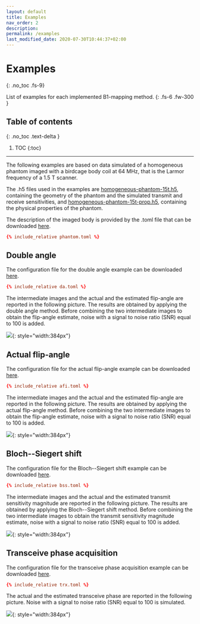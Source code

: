 ```yaml
---
layout: default
title: Examples
nav_order: 2
description:
permalink: /examples
last_modified_date: 2020-07-30T10:44:37+02:00
---
```


# Examples
{: .no_toc .fs-9}

List of examples for each implemented B1-mapping method.
{: .fs-6 .fw-300 }

## Table of contents
{: .no_toc .text-delta }

1. TOC
{:toc}

---

The following examples are based on data simulated of a homogeneous phantom imaged with a birdcage body coil at 64 MHz, that is the Larmor frequency of a 1.5 T scanner.

The .h5 files used in the examples are [homogeneous-phantom-15t.h5](/assets/examples/homogeneous-phantom-15t.h5), containing the geometry of the phantom and the simulated transmit and receive sensitivities, and [homogeneous-phantom-15t-prop.h5](/assets/examples/homogeneous-phantom-15t-prop.h5), containing the physical properties of the phantom.

The description of the imaged body is provided by the .toml file that can be downloaded [here](/assets/examples/phantom.toml).

```toml
{% include_relative phantom.toml %}
```

## Double angle

The configuration file for the double angle example can be downloaded [here](/assets/examples/da.toml).

```toml
{% include_relative da.toml %}
```

The intermediate images and the actual and the estimated flip-angle are reported in the following picture. The results are obtained by applying the double angle method. Before combining the two intermediate images to obtain the flip-angle estimate, noise with a signal to noise ratio (SNR) equal to 100 is added.

![](/b1map-sim/assets/images/b1map-da.png){: style="width:384px"}

## Actual flip-angle

The configuration file for the actual flip-angle example can be downloaded [here](/assets/examples/afi.toml).

```toml
{% include_relative afi.toml %}
```

The intermediate images and the actual and the estimated flip-angle are reported in the following picture. The results are obtained by applying the actual flip-angle method. Before combining the two intermediate images to obtain the flip-angle estimate, noise with a signal to noise ratio (SNR) equal to 100 is added.

![](/b1map-sim/assets/images/b1map-afi.png){: style="width:384px"}

## Bloch--Siegert shift

The configuration file for the Bloch--Siegert shift example can be downloaded [here](/assets/examples/bss.toml).

```toml
{% include_relative bss.toml %}
```

The intermediate images and the actual and the estimated transmit sensitivity magnitude are reported in the following picture. The results are obtained by applying the Bloch--Siegert shift method. Before combining the two intermediate images to obtain the transmit sensitivity magnitude estimate, noise with a signal to noise ratio (SNR) equal to 100 is added.

![](/b1map-sim/assets/images/b1map-bss.png){: style="width:384px"}

## Transceive phase acquisition

The configuration file for the transceive phase acquisition example can be downloaded [here](/assets/examples/trx.toml).

```toml
{% include_relative trx.toml %}
```

The actual and the estimated transceive phase are reported in the following picture. Noise with a signal to noise ratio (SNR) equal to 100 is simulated.

![](/b1map-sim/assets/images/b1map-trx.png){: style="width:384px"}
